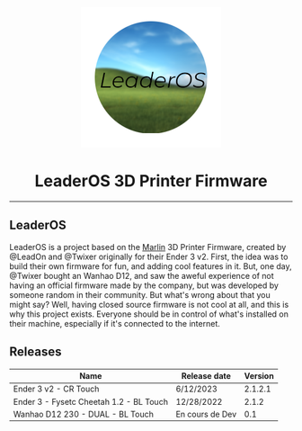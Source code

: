 <p align="center"><img src="logo.png" height="250" alt="LeaderOS's logo" /></p>

<h1 align="center">LeaderOS 3D Printer Firmware</h1>

<hr>

## LeaderOS

LeaderOS is a project based on the [Marlin](https://github.com/MarlinFirmware/Marlin) 3D Printer Firmware, created by @LeadOn and @Twixer originally for their Ender 3 v2. First, the idea was to build their own firmware for fun, and adding cool features in it. But, one day, @Twixer bought an Wanhao D12, and saw the aweful experience of not having an official firmware made by the company, but was developed by someone random in their community. But what's wrong about that you might say? Well, having closed source firmware is not cool at all, and this is why this project exists. Everyone should be in control of what's installed on their machine, especially if it's connected to the internet.

## Releases

| Name                                    | Release date    | Version |
| --------------------------------------- | --------------- | ------- |
| Ender 3 v2 - CR Touch                   | 6/12/2023       | 2.1.2.1 |
| Ender 3 - Fysetc Cheetah 1.2 - BL Touch | 12/28/2022      | 2.1.2   |
| Wanhao D12 230 - DUAL - BL Touch        | En cours de Dev | 0.1     |
